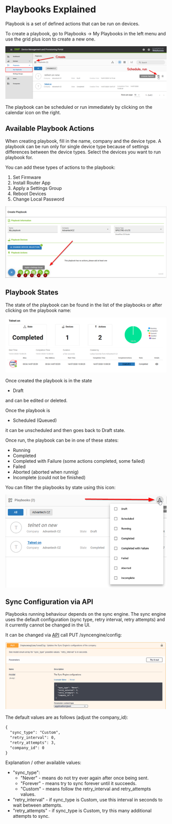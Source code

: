# Playbooks Explained 

Playbook is a set of defined actions that can be run on devices. 

To create a playbook, go to Playbooks -> My Playbooks in the left menu and use the grid plus icon to create a new one.

![Playbooks](../images/explanations-discussions/playbooks/01.png "Playbooks")

The playbook can be scheduled or run immediately by clicking on the calendar icon on the right.

## Available Playbook Actions

When creating playbook, fill in the name, company and the device type. A playbook can be run only for single device type because of settings differences between the device types. Select the devices you want to run playbook for.

You can add these types of actions to the playbook:

1. Set Firmware
2. Install Router App
3. Apply a Settings Group
4. Reboot Devices
5. Change Local Password

![Playbooks](../images/explanations-discussions/playbooks/02.png "Playbooks")

## Playbook States

The state of the playbook can be found in the list of the playbooks or after clicking on the playbook name:

![Playbooks](../images/explanations-discussions/playbooks/03.png "Playbooks")

Once created the playbook is in the state
* Draft 

and can be edited or deleted. 

Once the playbook is

* Scheduled (Queued) 

it can be unscheduled and then goes back to Draft state. 

Once run, the playbook can be in one of these states:

* Running
* Completed
* Completed with Failure (some actions completed, some failed)
* Failed
* Aborted (aborted when runnig)
* Incomplete (could not be finished)

You can filter the playbooks by state using this icon:

![Playbooks](../images/explanations-discussions/playbooks/04.png "Playbooks")


## Sync Configuration via API

Playbooks running behaviour depends on the sync engine. The sync engine uses the default configuration (sync type, retry interval, retry attempts) and it currently cannot be changed in the UI.

It can be changed via [API](https://api.wadmp.com/#!/apis/cc753663-54c3-447a-b536-6354c3047ae6/detail) call PUT /syncengine/config:

![Playbooks](../images/explanations-discussions/playbooks/05.png "Playbooks")

The default values are as follows (adjust the company_id):

```
{
  "sync_type": "Custom",
  "retry_interval": 0,
  "retry_attempts": 3,
  "company_id": 0
}
```

Explanation / other available values:

* "sync_type": 
  * "Never" - means do not try ever again after once being sent.
  * "Forever" - means try to sync forever until it succeeds.
  * "Custom" - means follow the retry_interval and retry_attempts values.
* "retry_interval" - if sync_type is Custom, use this interval in seconds to wait between attempts.
* "retry_attempts" - if sync_type is Custom, try this many additional attempts to sync.



